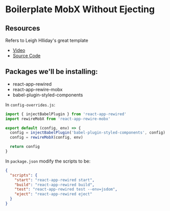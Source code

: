 # Boilerplate MobX Without Ejecting

## Resources

Refers to Leigh Hlliday's great template

- [Video](https://youtu.be/v3sJUzFXhz4)
- [Source Code](https://github.com/leighhalliday/mobx-decorators-without-ejecting)

## Packages we'll be installing:

- react-app-rewired
- react-app-rewire-mobx
- babel-plugin-styled-components

In `config-overrides.js`:

```javascript
import { injectBabelPlugin } from 'react-app-rewired'
import rewireMobX from 'react-app-rewire-mobx'

export default (config, env) => {
  config = injectBabelPlugin('babel-plugin-styled-components', config)
  config = rewireMobX(config, env)

  return config
}
```

In `package.json` modify the scripts to be:

```json
{
  "scripts": {
    "start": "react-app-rewired start",
    "build": "react-app-rewired build",
    "test": "react-app-rewired test --env=jsdom",
    "eject": "react-app-rewired eject"
  }
}
```
